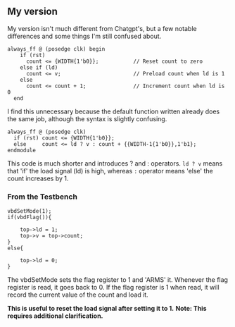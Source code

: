 ## My version
My version isn't much different from Chatgpt's, but a few notable differences and some things I'm still confused about.

```
always_ff @ (posedge clk) begin
    if (rst) 
      count <= {WIDTH{1'b0}};           // Reset count to zero
    else if (ld)
      count <= v;                       // Preload count when ld is 1
    else
      count <= count + 1;               // Increment count when ld is 0
  end
```
I find this unnecessary because the default function written already does the same job, although the syntax is slightly confusing.
```
always_ff @ (posedge clk)
  if (rst) count <= {WIDTH{1'b0}};
  else     count <= ld ? v : count + {{WIDTH-1{1'b0}},1'b1};
endmodule
```
This code is much shorter and introduces ? and : operators. `ld ? v` means that 'if' the load signal (ld) is high, whereas `:` operator means 'else' the count increases by 1.

### From the Testbench
```
vbdSetMode(1);
if(vbdFlag()){

    top->ld = 1;
    top->v = top->count;
}
else{

    top->ld = 0;
}
```
The vbdSetMode sets the flag register to 1 and 'ARMS' it. Whenever the flag register is read, it goes back to 0. If the flag register is 1 when read, it will record the current value of the count and load it.

**This is useful to reset the load signal after setting it to 1.**
**Note: This requires additional clarification.**
